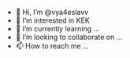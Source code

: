 - 👋 Hi, I’m @vya4eslavv
- 👀 I’m interested in KEK
- 🌱 I’m currently learning ...
- 💞️ I’m looking to collaborate on ...
- 📫 How to reach me ...

<!---
vya4eslavv/vya4eslavv is a ✨ special ✨ repository because its `README.md` (this file) appears on your GitHub profile.
You can click the Preview link to take a look at your changes.
--->
